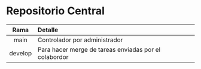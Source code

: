 # Repositorio Central

| Rama | Detalle |
| :---: | :--- |
| main |	Controlador por administrador |
| develop | Para hacer merge de tareas enviadas por el colabordor |


